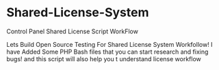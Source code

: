 # Shared-License-System
Control Panel Shared License Script WorkFlow

Lets Build Open Source Testing For Shared License System Workfollow! 
I have Added Some PHP Bash files that you can start research and fixing bugs! and this script will also help you t understand license workflow
